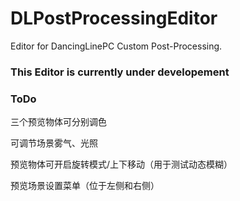 # DLPostProcessingEditor
 Editor for DancingLinePC Custom Post-Processing.

### This Editor is currently under developement

### ToDo

三个预览物体可分别调色

可调节场景雾气、光照

预览物体可开启旋转模式/上下移动（用于测试动态模糊）

预览场景设置菜单（位于左侧和右侧）
